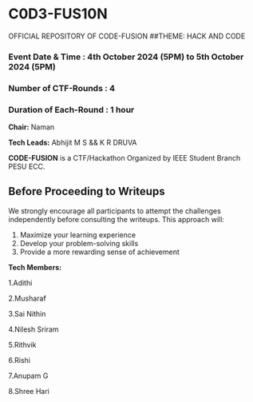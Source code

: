 # C0D3-FUS10N
OFFICIAL REPOSITORY OF CODE-FUSION
##THEME: HACK AND CODE
### Event Date & Time : 4th October 2024 (5PM) to 5th October 2024 (5PM)
### Number of CTF-Rounds : 4
### Duration of Each-Round : 1 hour
**Chair:** Naman

**Tech Leads:** Abhijit M S && K R DRUVA

**CODE-FUSION** is a CTF/Hackathon Organized by IEEE Student Branch PESU ECC.

## Before Proceeding to Writeups
We strongly encourage all participants to attempt the challenges independently before consulting the writeups. This approach will:

1. Maximize your learning experience
2. Develop your problem-solving skills
3. Provide a more rewarding sense of achievement

**Tech Members:**

1.Adithi

2.Musharaf

3.Sai Nithin

4.Nilesh Sriram

5.Rithvik

6.Rishi

7.Anupam G

8.Shree Hari
